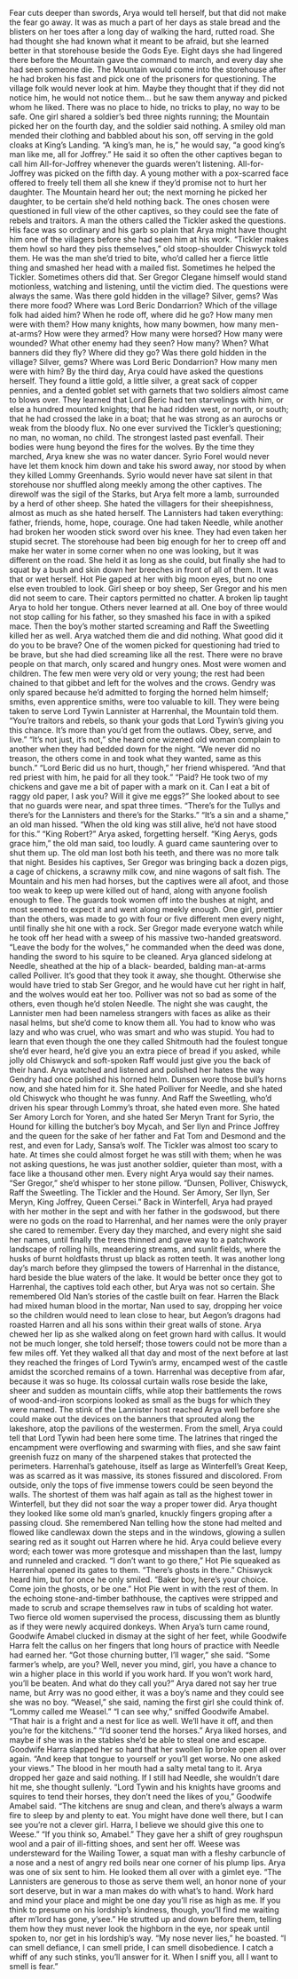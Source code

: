 Fear cuts deeper than swords, Arya would tell herself, but that did not make the fear go away. It was as much a part of her days as stale bread and the blisters on her toes after a long day of walking the hard, rutted road.
She had thought she had known what it meant to be afraid, but she learned better in that storehouse beside the Gods Eye. Eight days she had lingered there before the Mountain gave the command to march, and every day she had seen someone die.
The Mountain would come into the storehouse after he had broken his fast and pick one of the prisoners for questioning. The village folk would never look at him. Maybe they thought that if they did not notice him, he would not notice them… but he saw them anyway and picked whom he liked. There was no place to hide, no tricks to play, no way to be safe.
One girl shared a soldier’s bed three nights running; the Mountain picked her on the fourth day, and the soldier said nothing.
A smiley old man mended their clothing and babbled about his son, off serving in the gold cloaks at King’s Landing. “A king’s man, he is,” he would say, “a good king’s man like me, all for Joffrey.” He said it so often the other captives began to call him All-for-Joffrey whenever the guards weren’t listening. All-for-Joffrey was picked on the fifth day.
A young mother with a pox-scarred face offered to freely tell them all she knew if they’d promise not to hurt her daughter. The Mountain heard her out; the next morning he picked her daughter, to be certain she’d held nothing back.
The ones chosen were questioned in full view of the other captives, so they could see the fate of rebels and traitors. A man the others called the Tickler asked the questions. His face was so ordinary and his garb so plain that Arya might have thought him one of the villagers before she had seen him at his work. “Tickler makes them howl so hard they piss themselves,” old stoop-shoulder Chiswyck told them. He was the man she’d tried to bite, who’d called her a fierce little thing and smashed her head with a mailed fist. Sometimes he helped the Tickler. Sometimes others did that. Ser Gregor Clegane himself would stand motionless, watching and listening, until the victim died.
The questions were always the same. Was there gold hidden in the village? Silver, gems? Was there more food? Where was Lord Beric Dondarrion? Which of the village folk had aided him? When he rode off, where did he go? How many men were with them? How many knights, how many bowmen, how many men-at-arms? How were they armed? How many were horsed? How many were wounded? What other enemy had they seen? How many? When? What banners did they fly? Where did they go? Was there gold hidden in the village? Silver, gems? Where was Lord Beric Dondarrion? How many men were with him? By the third day, Arya could have asked the questions herself.
They found a little gold, a little silver, a great sack of copper pennies, and a dented goblet set with garnets that two soldiers almost came to blows over. They learned that Lord Beric had ten starvelings with him, or else a hundred mounted knights; that he had ridden west, or north, or south; that he had crossed the lake in a boat; that he was strong as an aurochs or weak from the bloody flux. No one ever survived the Tickler’s questioning; no man, no woman, no child. The strongest lasted past evenfall. Their bodies were hung beyond the fires for the wolves.
By the time they marched, Arya knew she was no water dancer. Syrio Forel would never have let them knock him down and take his sword away, nor stood by when they killed Lommy Greenhands. Syrio would never have sat silent in that storehouse nor shuffled along meekly among the other captives. The direwolf was the sigil of the Starks, but Arya felt more a lamb, surrounded by a herd of other sheep. She hated the villagers for their sheepishness, almost as much as she hated herself.
The Lannisters had taken everything: father, friends, home, hope, courage. One had taken Needle, while another had broken her wooden stick sword over his knee. They had even taken her stupid secret. The storehouse had been big enough for her to creep off and make her water in some corner when no one was looking, but it was different on the road. She held it as long as she could, but finally she had to squat by a bush and skin down her breeches in front of all of them. It was that or wet herself. Hot Pie gaped at her with big moon eyes, but no one else even troubled to look. Girl sheep or boy sheep, Ser Gregor and his men did not seem to care.
Their captors permitted no chatter. A broken lip taught Arya to hold her tongue. Others never learned at all. One boy of three would not stop calling for his father, so they smashed his face in with a spiked mace. Then the boy’s mother started screaming and Raff the Sweetling killed her as well.
Arya watched them die and did nothing. What good did it do you to be brave? One of the women picked for questioning had tried to be brave, but she had died screaming like all the rest. There were no brave people on that march, only scared and hungry ones. Most were women and children. The few men were very old or very young; the rest had been chained to that gibbet and left for the wolves and the crows. Gendry was only spared because he’d admitted to forging the horned helm himself; smiths, even apprentice smiths, were too valuable to kill.
They were being taken to serve Lord Tywin Lannister at Harrenhal, the Mountain told them. “You’re traitors and rebels, so thank your gods that Lord Tywin’s giving you this chance. It’s more than you’d get from the outlaws. Obey, serve, and live.”
“It’s not just, it’s not,” she heard one wizened old woman complain to another when they had bedded down for the night. “We never did no treason, the others come in and took what they wanted, same as this bunch.”
“Lord Beric did us no hurt, though,” her friend whispered. “And that red priest with him, he paid for all they took.”
“Paid? He took two of my chickens and gave me a bit of paper with a mark on it. Can I eat a bit of raggy old paper, I ask you? Will it give me eggs?” She looked about to see that no guards were near, and spat three times. “There’s for the Tullys and there’s for the Lannisters and there’s for the Starks.”
“It’s a sin and a shame,” an old man hissed. “When the old king was still alive, he’d not have stood for this.”
“King Robert?” Arya asked, forgetting herself.
“King Aerys, gods grace him,” the old man said, too loudly. A guard came sauntering over to shut them up. The old man lost both his teeth, and there was no more talk that night.
Besides his captives, Ser Gregor was bringing back a dozen pigs, a cage of chickens, a scrawny milk cow, and nine wagons of salt fish. The Mountain and his men had horses, but the captives were all afoot, and those too weak to keep up were killed out of hand, along with anyone foolish enough to flee. The guards took women off into the bushes at night, and most seemed to expect it and went along meekly enough. One girl, prettier than the others, was made to go with four or five different men every night, until finally she hit one with a rock. Ser Gregor made everyone watch while he took off her head with a sweep of his massive two-handed greatsword.
“Leave the body for the wolves,” he commanded when the deed was done, handing the sword to his squire to be cleaned.
Arya glanced sidelong at Needle, sheathed at the hip of a black- bearded, balding man-at-arms called Polliver. It’s good that they took it away, she thought. Otherwise she would have tried to stab Ser Gregor, and he would have cut her right in half, and the wolves would eat her too.
Polliver was not so bad as some of the others, even though he’d stolen Needle. The night she was caught, the Lannister men had been nameless strangers with faces as alike as their nasal helms, but she’d come to know them all. You had to know who was lazy and who was cruel, who was smart and who was stupid. You had to learn that even though the one they called Shitmouth had the foulest tongue she’d ever heard, he’d give you an extra piece of bread if you asked, while jolly old Chiswyck and soft-spoken Raff would just give you the back of their hand.
Arya watched and listened and polished her hates the way Gendry had once polished his horned helm. Dunsen wore those bull’s horns now, and she hated him for it. She hated Polliver for Needle, and she hated old Chiswyck who thought he was funny. And Raff the Sweetling, who’d driven his spear through Lommy’s throat, she hated even more. She hated Ser Amory Lorch for Yoren, and she hated Ser Meryn Trant for Syrio, the Hound for killing the butcher’s boy Mycah, and Ser Ilyn and Prince Joffrey and the queen for the sake of her father and Fat Tom and Desmond and the rest, and even for Lady, Sansa’s wolf. The Tickler was almost too scary to hate. At times she could almost forget he was still with them; when he was not asking questions, he was just another soldier, quieter than most, with a face like a thousand other men.
Every night Arya would say their names. “Ser Gregor,” she’d whisper to her stone pillow. “Dunsen, Polliver, Chiswyck, Raff the Sweetling. The Tickler and the Hound. Ser Amory, Ser Ilyn, Ser Meryn, King Joffrey, Queen Cersei.” Back in Winterfell, Arya had prayed with her mother in the sept and with her father in the godswood, but there were no gods on the road to Harrenhal, and her names were the only prayer she cared to remember.
Every day they marched, and every night she said her names, until finally the trees thinned and gave way to a patchwork landscape of rolling hills, meandering streams, and sunlit fields, where the husks of burnt holdfasts thrust up black as rotten teeth. It was another long day’s march before they glimpsed the towers of Harrenhal in the distance, hard beside the blue waters of the lake.
It would be better once they got to Harrenhal, the captives told each other, but Arya was not so certain. She remembered Old Nan’s stories of the castle built on fear. Harren the Black had mixed human blood in the mortar, Nan used to say, dropping her voice so the children would need to lean close to hear, but Aegon’s dragons had roasted Harren and all his sons within their great walls of stone. Arya chewed her lip as she walked along on feet grown hard with callus. It would not be much longer, she told herself; those towers could not be more than a few miles off.
Yet they walked all that day and most of the next before at last they reached the fringes of Lord Tywin’s army, encamped west of the castle amidst the scorched remains of a town. Harrenhal was deceptive from afar, because it was so huge. Its colossal curtain walls rose beside the lake, sheer and sudden as mountain cliffs, while atop their battlements the rows of wood-and-iron scorpions looked as small as the bugs for which they were named.
The stink of the Lannister host reached Arya well before she could make out the devices on the banners that sprouted along the lakeshore, atop the pavilions of the westermen. From the smell, Arya could tell that Lord Tywin had been here some time. The latrines that ringed the encampment were overflowing and swarming with flies, and she saw faint greenish fuzz on many of the sharpened stakes that protected the perimeters.
Harrenhal’s gatehouse, itself as large as Winterfell’s Great Keep, was as scarred as it was massive, its stones fissured and discolored. From outside, only the tops of five immense towers could be seen beyond the walls. The shortest of them was half again as tall as the highest tower in Winterfell, but they did not soar the way a proper tower did. Arya thought they looked like some old man’s gnarled, knuckly fingers groping after a passing cloud. She remembered Nan telling how the stone had melted and flowed like candlewax down the steps and in the windows, glowing a sullen searing red as it sought out Harren where he hid. Arya could believe every word; each tower was more grotesque and misshapen than the last, lumpy and runneled and cracked.
“I don’t want to go there,” Hot Pie squeaked as Harrenhal opened its gates to them. “There’s ghosts in there.”
Chiswyck heard him, but for once he only smiled. “Baker boy, here’s your choice. Come join the ghosts, or be one.”
Hot Pie went in with the rest of them.
In the echoing stone-and-timber bathhouse, the captives were stripped and made to scrub and scrape themselves raw in tubs of scalding hot water.
Two fierce old women supervised the process, discussing them as bluntly as if they were newly acquired donkeys. When Arya’s turn came round, Goodwife Amabel clucked in dismay at the sight of her feet, while Goodwife Harra felt the callus on her fingers that long hours of practice with Needle had earned her. “Got those churning butter, I’ll wager,” she said. “Some farmer’s whelp, are you? Well, never you mind, girl, you have a chance to win a higher place in this world if you work hard. If you won’t work hard, you’ll be beaten. And what do they call you?”
Arya dared not say her true name, but Arry was no good either, it was a boy’s name and they could see she was no boy. “Weasel,” she said, naming the first girl she could think of. “Lommy called me Weasel.”
“I can see why,” sniffed Goodwife Amabel. “That hair is a fright and a nest for lice as well. We’ll have it off, and then you’re for the kitchens.”
“I’d sooner tend the horses.” Arya liked horses, and maybe if she was in the stables she’d be able to steal one and escape.
Goodwife Harra slapped her so hard that her swollen lip broke open all over again. “And keep that tongue to yourself or you’ll get worse. No one asked your views.”
The blood in her mouth had a salty metal tang to it. Arya dropped her gaze and said nothing. If I still had Needle, she wouldn’t dare hit me, she thought sullenly.
“Lord Tywin and his knights have grooms and squires to tend their horses, they don’t need the likes of you,” Goodwife Amabel said. “The kitchens are snug and clean, and there’s always a warm fire to sleep by and plenty to eat. You might have done well there, but I can see you’re not a clever girl. Harra, I believe we should give this one to Weese.”
“If you think so, Amabel.” They gave her a shift of grey roughspun wool and a pair of ill-fitting shoes, and sent her off.
Weese was understeward for the Wailing Tower, a squat man with a fleshy carbuncle of a nose and a nest of angry red boils near one corner of his plump lips. Arya was one of six sent to him. He looked them all over with a gimlet eye. “The Lannisters are generous to those as serve them well, an honor none of your sort deserve, but in war a man makes do with what’s to hand. Work hard and mind your place and might be one day you’ll rise as high as me. If you think to presume on his lordship’s kindness, though, you’ll find me waiting after m’lord has gone, y’see.” He strutted up and down before them, telling them how they must never look the highborn in the eye, nor speak until spoken to, nor get in his lordship’s way. “My nose never lies,” he boasted. “I can smell defiance, I can smell pride, I can smell disobedience. I catch a whiff of any such stinks, you’ll answer for it. When I sniff you, all I want to smell is fear.”
